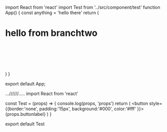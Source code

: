 import React from 'react'
import Test from '../src/component/test'
function App()  {
  const anything = 'hello there'
  return (
<div>
<h1>hello from branchtwo</h1>
<Test buttonlabel={anything} something='one'/>
<br/>
<br/>
<br/>
<br/>
<br/>
<div>



<Test buttonlabel='5'/>
</div>
</div>  )
}

export default App;





...//////.....
import React from 'react'

const Test = (props) => {
    console.log(props, 'props')
    return (
    <button style={{border:'none', padding:'15px', background:'#000', color:'#fff'  }}> 
    {props.buttonlabel}
    </button>
  )
}

export default Test